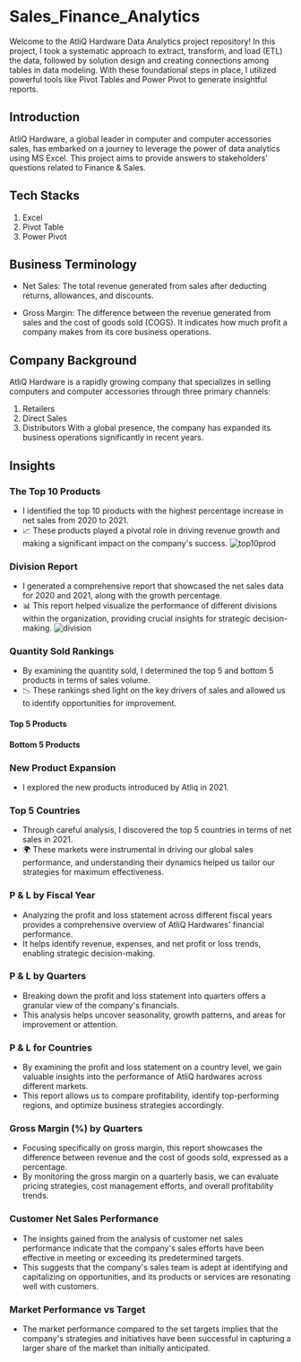 # Sales_Finance_Analytics
Welcome to the AtliQ Hardware Data Analytics project repository! In this project, I took a systematic approach to extract, transform, and load (ETL) the data, followed by solution design and creating connections among tables in data modeling. With these foundational steps in place, I utilized powerful tools like Pivot Tables and Power Pivot to generate insightful reports.
## Introduction
AtliQ Hardware, a global leader in computer and computer accessories sales, has embarked on a journey to leverage the power of data analytics using MS Excel. This project aims to provide answers to stakeholders' questions related to Finance & Sales.
## Tech Stacks
1. Excel
2. Pivot Table
3. Power Pivot
## Business Terminology
* Net Sales: The total revenue generated from sales after deducting returns, allowances, and discounts.

* Gross Margin: The difference between the revenue generated from sales and the cost of goods sold (COGS). It indicates how much profit a company makes from its core business operations.
## Company Background
AtliQ Hardware is a rapidly growing company that specializes in selling computers and computer accessories through three primary channels:

1. Retailers
2. Direct Sales
3. Distributors
With a global presence, the company has expanded its business operations significantly in recent years.
## Insights
### The Top 10 Products
* I identified the top 10 products with the highest percentage increase in net sales from 2020 to 2021.
* 📈 These products played a pivotal role in driving revenue growth and making a significant impact on the company's success.
![top10prod](https://github.com/anushkasingh2306/Sales_Finance_Analytics/assets/123302995/f362f98c-1ff3-4ed3-8570-e8f510706949)

### Division Report
* I generated a comprehensive report that showcased the net sales data for 2020 and 2021, along with the growth percentage.
* 📊 This report helped visualize the performance of different divisions within the organization, providing crucial insights for strategic decision-making.
![division](https://github.com/anushkasingh2306/Sales_Finance_Analytics/assets/123302995/ab11b9d7-c649-43ad-9c8f-293576db1b3a)

  
### Quantity Sold Rankings
* By examining the quantity sold, I determined the top 5 and bottom 5 products in terms of sales volume.
* 📉 These rankings shed light on the key drivers of sales and allowed us to identify opportunities for improvement.
#### Top 5 Products
#### Bottom 5 Products
### New Product Expansion
* I explored the new products introduced by Atliq in 2021.
### Top 5 Countries
* Through careful analysis, I discovered the top 5 countries in terms of net sales in 2021.
* 🌍 These markets were instrumental in driving our global sales performance, and understanding their dynamics helped us tailor our strategies for maximum effectiveness.
### P & L by Fiscal Year
* Analyzing the profit and loss statement across different fiscal years provides a comprehensive overview of AtliQ Hardwares' financial performance.
* It helps identify revenue, expenses, and net profit or loss trends, enabling strategic decision-making.
### P & L by Quarters
* Breaking down the profit and loss statement into quarters offers a granular view of the company's financials.
* This analysis helps uncover seasonality, growth patterns, and areas for improvement or attention.
### P & L for Countries
* By examining the profit and loss statement on a country level, we gain valuable insights into the performance of AtliQ hardwares across different markets.
* This report allows us to compare profitability, identify top-performing regions, and optimize business strategies accordingly.
### Gross Margin (%) by Quarters
* Focusing specifically on gross margin, this report showcases the difference between revenue and the cost of goods sold, expressed as a percentage.
* By monitoring the gross margin on a quarterly basis, we can evaluate pricing strategies, cost management efforts, and overall profitability trends.
### Customer Net Sales Performance
* The insights gained from the analysis of customer net sales performance indicate that the company's sales efforts have been effective in meeting or exceeding its predetermined targets.
* This suggests that the company's sales team is adept at identifying and capitalizing on opportunities, and its products or services are resonating well with customers.
### Market Performance vs Target
* The market performance compared to the set targets implies that the company's strategies and initiatives have been successful in capturing a larger share of the market than initially anticipated.


